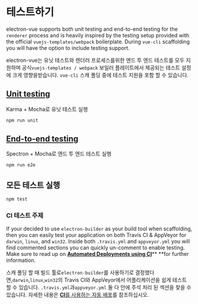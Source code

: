 # 테스트하기

electron-vue supports both unit testing and end-to-end testing for the `renderer` process and is heavily inspired by the testing setup provided with the official `vuejs-templates/webpack` boilerplate. During `vue-cli` scaffolding you will have the option to include testing support.

electron-vue는 유닛 테스트와 렌더러 프로세스를위한 엔드 투 엔드 테스트를 모두 지원하며 공식`vuejs-templates / webpack` 보일러 플레이트에서 제공되는 테스트 설정에 크게 영향을받습니다. `vue-cli` 스캐 폴딩 중에 테스트 지원을 포함 할 수 있습니다.

## [Unit testing](unittesting.md)

Karma + Mocha로 유닛 테스트 실행

```bash
npm run unit
```

## [End-to-end testing](end-to-end_testing.md)

Spectron + Mocha로 엔드 투 엔드 테스트 실행

```bash
npm run e2e
```

## 모든 테스트 실행

```bash
npm test
```

### CI 테스트 주제

If your decided to use `electron-builder` as your build tool when scaffolding, then you can easily test your application on both Travis CI & AppVeyor for `darwin`, `linux`, and `win32`. Inside both `.travis.yml` and `appveyor.yml` you will find commented sections you can quickly un-comment to enable testing. Make sure to read up on [**Automated Deployments using CI**](/using-electron-builder.md#automated-deployments-using-ci)** **for further information.

스캐 폴딩 할 때 빌드 툴로`electron-builder`를 사용하기로 결정했다면,`darwin`,`linux`,`win32`의 Travis CI와 AppVeyor에서 어플리케이션을 쉽게 테스트 할 수 있습니다. `.travis.yml`과`appveyor.yml` 둘 다 안에 주석 처리 된 섹션을 찾을 수 있습니다. 자세한 내용은 [**CI**를 사용하는 자동 배포](/using-electron-builder.md#automated-deployments-using-ci)를 참조하십시오.